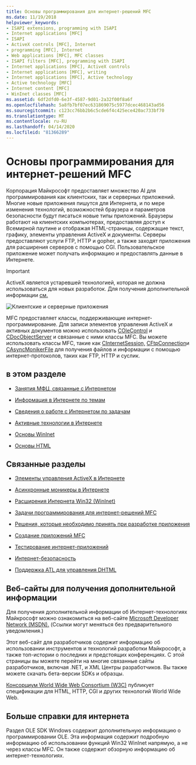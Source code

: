 ```yaml
---
title: Основы программирования для интернет-решений MFC
ms.date: 11/19/2018
helpviewer_keywords:
- ISAPI extensions, programming with ISAPI
- Internet applications [MFC]
- ISAPI
- ActiveX controls [MFC], Internet
- programming [MFC], Internet
- Web applications [MFC], MFC classes
- ISAPI filters [MFC], programming with ISAPI
- Internet applications [MFC], ActiveX controls
- Internet applications [MFC], writing
- Internet applications [MFC], Active technology
- Active technology [MFC]
- Internet content [MFC]
- WinInet classes [MFC]
ms.assetid: 6df2dfd0-6e3f-4587-9d01-2a32f00f8a6f
ms.openlocfilehash: 5a8fb7bf07ec631869075c5977dcec468143ad56
ms.sourcegitcommit: c123cc76bb2b6c5cde6f4c425ece420ac733bf70
ms.translationtype: MT
ms.contentlocale: ru-RU
ms.lasthandoff: 04/14/2020
ms.locfileid: "81366289"
---
```

# <a name="mfc-internet-programming-basics"></a>Основы программирования для интернет-решений MFC

Корпорация Майкрософт предоставляет множество AI для программирования как клиентских, так и серверных приложений. Многие новые приложения пишутся для Интернета, и по мере изменения технологий, возможностей браузера и параметров безопасности будут писаться новые типы приложений. Браузеры работают на клиентских компьютерах, предоставляя доступ к Всемирной паутине и отображая HTML-страницы, содержащие текст, графику, элементы управления ActiveX и документы. Серверы предоставляют услуги FTP, HTTP и gopher, а также заходят приложения для расширения серверов с помощью CGI. Пользовательское приложение может получать информацию и предоставлять данные в Интернете.

>[!IMPORTANT]
> ActiveX является устаревшей технологией, которая не должна использоваться для новых разработок. Для получения дополнительной информации [см.](activex-controls.md)

![Клиентские и серверные приложения](../mfc/media/vc38bq1.gif "Клиентские и серверные приложения")

MFC предоставляет классы, поддерживающие интернет-программирование. Для записи элементов управления ActiveX и активных документов можно использовать [COleControl](../mfc/reference/colecontrol-class.md) и [CDocObjectServer](../mfc/reference/cdocobjectserver-class.md) и связанные с ними классы MFC. Вы можете использовать классы MFC, такие как [CInternetSession,](../mfc/reference/cinternetsession-class.md) [CFtpConnection](../mfc/reference/cftpconnection-class.md)и [CAsyncMonikerFile](../mfc/reference/casyncmonikerfile-class.md) для получения файлов и информации с помощью интернет-протоколов, таких как FTP, HTTP и суслик.

## <a name="in-this-section"></a>в этом разделе

- [Занятия МФЦ, связанные с Интернетом](../mfc/internet-related-mfc-classes.md)

- [Информация в Интернете по темам](../mfc/internet-information-by-topic.md)

- [Сведения о работе с Интернетом по задачам](../mfc/internet-information-by-task.md)

- [Активные технологии в Интернете](../mfc/active-technology-on-the-internet.md)

- [Основы WinInet](../mfc/wininet-basics.md)

- [Основы HTML](../mfc/html-basics.md)

## <a name="related-sections"></a>Связанные разделы

- [Элементы управления ActiveX в Интернете](../mfc/activex-controls-on-the-internet.md)

- [Асинхронные моникеры в Интернете](../mfc/asynchronous-monikers-on-the-internet.md)

- [Расширения Интернета Win32 (WinInet)](../mfc/win32-internet-extensions-wininet.md)

- [Задачи программирования для интернет-решений MFC](../mfc/mfc-internet-programming-tasks.md)

- [Решения, которые необходимо принять при разработке приложения](../mfc/application-design-choices.md)

- [Создание приложений MFC](../mfc/writing-mfc-applications.md)

- [Тестирование интернет-приложений](../mfc/testing-internet-applications.md)

- [Интернет-безопасность](../mfc/internet-security-cpp.md)

- [Поддержка ATL для управления DHTML](../atl/atl-support-for-dhtml-controls.md)

## <a name="web-sites-for-more-information"></a><a name="_core_web_sites_for_more_information"></a>Веб-сайты для получения дополнительной информации

Для получения дополнительной информации об Интернет-технологиях Майкрософт можно ознакомиться на веб-сайте [Microsoft Developer Network (MSDN).](https://go.microsoft.com/fwlink/p/?linkid=56322) (Ссылки могут меняться без предварительного уведомления.)

Этот веб-сайт для разработчиков содержит информацию об использовании инструментов и технологий разработки Майкрософт, а также топ-истории о последних и предстоящих конференциях. С этой страницы вы можете перейти на многие связанные сайты разработчиков, включая .NET, и XML Центры разработчиков. Вы также можете скачать бета-версии SDKs и образцы.

[Консорциум World Wide Web Consortium (W3C)](https://go.microsoft.com/fwlink/p/?linkid=37125) публикует спецификации для HTML, HTTP, CGI и других технологий World Wide Web.

## <a name="more-internet-help"></a><a name="_core_more_internet_help"></a>Больше справки для интернета

Раздел OLE SDK Windows содержит дополнительную информацию о программировании OLE. Эта информация содержит подробную информацию об использовании функций Win32 WinInet напрямую, а не через классы MFC. Он также содержит обзорную информацию об интернет-технологиях.
